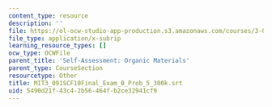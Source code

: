 ```yaml
---
content_type: resource
description: ''
file: https://ol-ocw-studio-app-production.s3.amazonaws.com/courses/3-091sc-introduction-to-solid-state-chemistry-fall-2010/5490d21f43c42b56464fb2ce32941cf9_MIT3_091SCF10Final_Exam_B_Prob_5_300k.srt
file_type: application/x-subrip
learning_resource_types: []
ocw_type: OCWFile
parent_title: 'Self-Assessment: Organic Materials'
parent_type: CourseSection
resourcetype: Other
title: MIT3_091SCF10Final_Exam_B_Prob_5_300k.srt
uid: 5490d21f-43c4-2b56-464f-b2ce32941cf9
---
```

